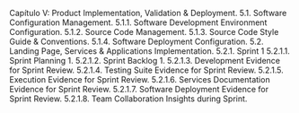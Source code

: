 Capítulo V: Product Implementation, Validation & Deployment.
5.1. Software Configuration Management.
5.1.1. Software Development Environment Configuration.
5.1.2. Source Code Management.
5.1.3. Source Code Style Guide & Conventions.
5.1.4. Software Deployment Configuration.
5.2. Landing Page, Services & Applications Implementation.
5.2.1. Sprint 1
5.2.1.1. Sprint Planning 1.
5.2.1.2. Sprint Backlog 1.
5.2.1.3. Development Evidence for Sprint Review.
5.2.1.4. Testing Suite Evidence for Sprint Review.
5.2.1.5. Execution Evidence for Sprint Review.
5.2.1.6. Services Documentation Evidence for Sprint Review.
5.2.1.7. Software Deployment Evidence for Sprint Review.
5.2.1.8. Team Collaboration Insights during Sprint.
